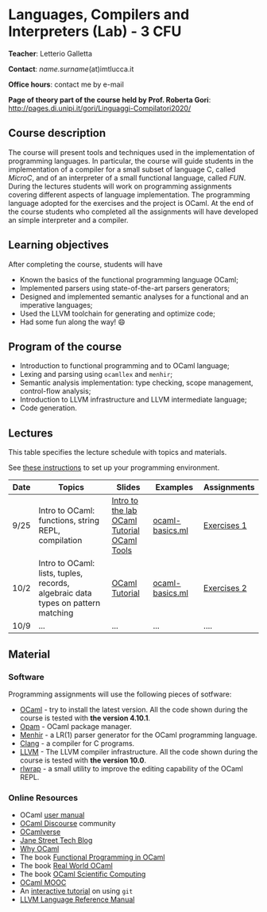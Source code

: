 # Languages, Compilers and Interpreters (Lab) - 3 CFU
**Teacher**: Letterio Galletta

**Contact**: *name.surname*(at)imtlucca.it

**Office hours**: contact me by e-mail

**Page of theory part of the course held by Prof. Roberta Gori**: http://pages.di.unipi.it/gori/Linguaggi-Compilatori2020/

## Course description
The course will present tools and techniques used in the implementation of programming languages. 
In particular, the course will guide students in the implementation of a compiler for a small 
subset of language C, called *MicroC*, and of an interpreter of a small functional language, called *FUN*. During the lectures students will work on programming assignments covering different aspects of language implementation. The programming language adopted for the exercises and the project is OCaml. At the end of the course students who completed all the assignments will have developed an simple interpreter and a compiler. 


## Learning objectives

After completing the course, students will have  
* Known the basics of the functional programming language OCaml;
* Implemented parsers using state-of-the-art parsers generators; 
* Designed and implemented semantic analyses for a functional and an imperative languages;
* Used the LLVM toolchain for generating and optimize code; 
* Had some fun along the way! :smile: 

## Program of the course

* Introduction to functional programming and to OCaml language;
* Lexing and parsing using `ocamllex` and `menhir`;
* Semantic analysis implementation: type checking, scope management, control-flow analysis;
* Introduction to LLVM infrastructure and LLVM intermediate language;
* Code generation.

## Lectures
This table specifies the lecture schedule with topics and materials.

See [these instructions](instructions.md) to set up your programming environment. 

| Date  | Topics | Slides | Examples | Assignments| 
| ------|------- | -------|----------|------------|
| 9/25  | Intro to OCaml: functions, string</br> REPL, compilation |  [Intro to the lab](ocaml-material/slides/lab-presentation.pdf)</br>[OCaml Tutorial](http://www.cs.columbia.edu/~sedwards/classes/2018/4115-fall/ocaml.pdf)</br>[OCaml Tools](ocaml-material/slides/ocaml-tools.pdf) | [ocaml-basics.ml](ocaml-material/code/ocaml-basics.ml)   | [Exercises 1](ocaml-material/exercises/exercises-1.md)       |
| 10/2 | Intro to OCaml: lists, tuples, records,</br> algebraic data types on pattern matching     | [OCaml Tutorial](http://www.cs.columbia.edu/~sedwards/classes/2018/4115-fall/ocaml.pdf)    | [ocaml-basics.ml](ocaml-material/code/ocaml-basics.ml)       | [Exercises 2](ocaml-material/exercises/exercises-2.md)
| 10/9 | ... | ... | ... | .... |           


## Material

### Software
Programming assignments will use the following pieces of sotfware:
* [OCaml](https://ocaml.org/) - try to install the latest version. All the code shown during the course is tested with **the version 4.10.1**. 
* [Opam](https://opam.ocaml.org/) - OCaml package manager.
* [Menhir](http://gallium.inria.fr/~fpottier/menhir/) - a LR(1) parser generator for the OCaml programming language.
* [Clang](https://clang.llvm.org/) - a compiler for C programs.
* [LLVM](http://llvm.org/) - The LLVM compiler infrastructure. All the code shown during the course is tested with **the version 10.0**.
* [rlwrap](https://github.com/hanslub42/rlwrap) - a small utility to improve the editing capability of the OCaml REPL.

### Online Resources
* OCaml [user manual](http://caml.inria.fr/pub/docs/manual-ocaml/index.html)
* [OCaml Discourse](https://discuss.ocaml.org/) community
* [OCamlverse](https://ocamlverse.github.io/)
* [Jane Street Tech Blog](https://blog.janestreet.com/)
* [Why OCaml](https://www.youtube.com/watch?v=v1CmGbOGb2I)
* The book [Functional Programming in OCaml](https://www.cs.cornell.edu/courses/cs3110/2019sp/textbook/)
* The book [Real World OCaml](https://dev.realworldocaml.org/)
* The book [OCaml Scientific Computing](https://ocaml.xyz/book/)
* [OCaml MOOC](https://www.youtube.com/playlist?list=PLALAWXhLW3667sFw1Lfo3LmHC7CFib2EN)
* An [interactive tutorial](https://learngitbranching.js.org/) on using `git`
* [LLVM Language Reference Manual](http://llvm.org/docs/LangRef.html)